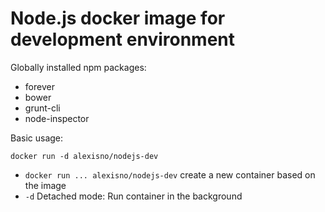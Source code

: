 Node.js docker image for development environment
================================================

Globally installed npm packages:
 * forever
 * bower
 * grunt-cli
 * node-inspector

Basic usage:
```
docker run -d alexisno/nodejs-dev
```
* `docker run ... alexisno/nodejs-dev` create a new container based on the image
* `-d` Detached mode: Run container in the background

